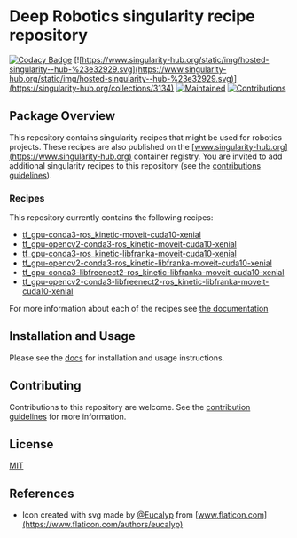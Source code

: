 # Deep Robotics singularity recipe repository

[![Codacy Badge](https://api.codacy.com/project/badge/Grade/6f888b75cf6244238ce54768e5fd804b)](https://app.codacy.com/app/rickstaa/deep_robotics_singularity_recipes?utm_source=github.com&utm_medium=referral&utm_content=rickstaa/deep_robotics_singularity_recipes&utm_campaign=Badge_Grade_Settings)
[![https://www.singularity-hub.org/static/img/hosted-singularity--hub-%23e32929.svg](https://www.singularity-hub.org/static/img/hosted-singularity--hub-%23e32929.svg)](https://singularity-hub.org/collections/3134)
[![Maintained](https://img.shields.io/badge/Maintained%3F-yes-green)](https://github.com/rickstaa/Todoist_Global_Shortcuts_WIN10/pulse)
[![Contributions](https://img.shields.io/badge/contributions-welcome-orange.svg)](https://github.com/rickstaa/Todoist_Global_Shortcuts_WIN10/blob/master/contributing.md)

## Package Overview

This repository contains singularity recipes that might be used for robotics
projects. These recipes are also published on the [www.singularity-hub.org](https://www.singularity-hub.org)
container registry. You are invited to add additional singularity recipes
to this repository (see the [contributions guidelines](https://github.com/rickstaa/deep_robotics_singularity_recipes/blob/master/contributing.md)).

### Recipes

This repository currently contains the following recipes:

-   [tf_gpu-conda3-ros_kinetic-moveit-cuda10-xenial](https://github.com/rickstaa/deep_robotics_singularity_recipes/blob/master/Singularity.tf_gpu-conda3-ros_kinetic-moveit-cuda10-xenial)
-   [tf_gpu-opencv2-conda3-ros_kinetic-moveit-cuda10-xenial](https://github.com/rickstaa/deep_robotics_singularity_recipes/blob/master/Singularity.tf_gpu-opencv2-conda3-ros_kinetic-moveit-cuda10-xenial)
-   [tf_gpu-conda3-ros_kinetic-libfranka-moveit-cuda10-xenial](https://github.com/rickstaa/deep_robotics_singularity_recipes/blob/master/Singularity.tf_gpu-conda3-ros_kinetic-libfranka-moveit-cuda10-xenial)
-   [tf_gpu-opencv2-conda3-ros_kinetic-libfranka-moveit-cuda10-xenial](https://github.com/rickstaa/deep_robotics_singularity_recipes/blob/master/Singularity.tf_gpu-opencv2-conda3-ros_kinetic-libfranka-moveit-cuda10-xenial)
-   [tf_gpu-conda3-libfreenect2-ros_kinetic-libfranka-moveit-cuda10-xenial](https://github.com/rickstaa/deep_robotics_singularity_recipes/blob/master/Singularity.tf_gpu-conda3-libfreenect2-ros_kinetic-libfranka-moveit-cuda10-xenial)
-   [tf_gpu-opencv2-conda3-libfreenect2-ros_kinetic-libfranka-moveit-cuda10-xenial](https://github.com/rickstaa/deep_robotics_singularity_recipes/blob/master/Singularity.tf_gpu-opencv2-conda3-libfreenect2-ros_kinetic-libfranka-moveit-cuda10-xenial)

For more information about each of the recipes see [the documentation](https://www.deep-robotics.dev/info/recipes.html)

## Installation and Usage

Please see the [docs](https://deep-robotics.dev) for installation and usage instructions.

## Contributing
Contributions to this repository are welcome. See the [contribution guidelines](contributing.md) for more information.

## License

[MIT](LICENSE)

## References

-   Icon created with svg made by [@Eucalyp](https://www.flaticon.com/authors/eucalyp) from [www.flaticon.com](https://www.flaticon.com/authors/eucalyp)
